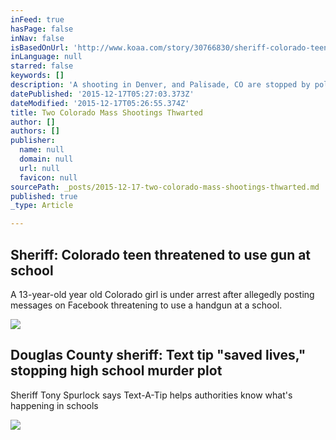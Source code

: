 ```yaml
---
inFeed: true
hasPage: false
inNav: false
isBasedOnUrl: 'http://www.koaa.com/story/30766830/sheriff-colorado-teen-threatened-to-use-gun-at-school'
inLanguage: null
starred: false
keywords: []
description: 'A shooting in Denver, and Palisade, CO are stopped by police. '
datePublished: '2015-12-17T05:27:03.373Z'
dateModified: '2015-12-17T05:26:55.374Z'
title: Two Colorado Mass Shootings Thwarted
author: []
authors: []
publisher:
  name: null
  domain: null
  url: null
  favicon: null
sourcePath: _posts/2015-12-17-two-colorado-mass-shootings-thwarted.md
published: true
_type: Article

---
```

<article style=""><h1>Sheriff: Colorado teen threatened to use gun at school</h1><p>A 13-year-old year old Colorado girl is under arrest after allegedly posting messages on Facebook threatening to use a handgun at a school.</p><img src="https://s3-us-west-2.amazonaws.com/the-grid-img/p/56e7c85f9b5ac30113bdfb8ae4d420c60c4035c0.jpg" /></article>

<article style=""><h1>Douglas County sheriff: Text tip "saved lives," stopping high school murder plot</h1><p>Sheriff Tony Spurlock says Text-A-Tip helps authorities know what's happening in schools</p><img src="https://s3-us-west-2.amazonaws.com/the-grid-img/p/708a2dfd3495466110e139e97c1a7609176bb632.png" /></article>